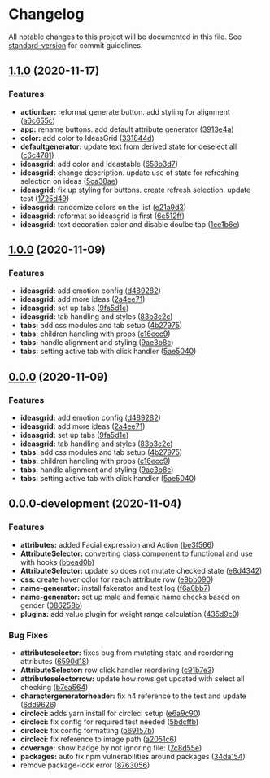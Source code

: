 # Changelog

All notable changes to this project will be documented in this file. See [standard-version](https://github.com/conventional-changelog/standard-version) for commit guidelines.

## [1.1.0](https://github.com/d48/character-generator/compare/v1.0.0...v1.1.0) (2020-11-17)


### Features

* **actionbar:** reformat generate button. add styling for alignment ([a6c655c](https://github.com/d48/character-generator/commits/a6c655c624bf5803acb6c66315505842839f7a3f))
* **app:** rename buttons. add default attribute generator ([3913e4a](https://github.com/d48/character-generator/commits/3913e4ae08fc6609eedfa15c5556f2658310ce67))
* **color:** add color to IdeasGrid ([331844d](https://github.com/d48/character-generator/commits/331844dd856af205f0b92af5e29dfdb44f87e07f))
* **defaultgenerator:** update text from derived state for deselect all ([c6c4781](https://github.com/d48/character-generator/commits/c6c4781edd56fdbcdc7e5d7fc6192c6fd17e6583))
* **ideasgrid:** add color and ideastable ([658b3d7](https://github.com/d48/character-generator/commits/658b3d782af6c6ac914cc87bff5541277a626b03))
* **ideasgrid:** change description. update use of state for refreshing selection on ideas ([5ca38ae](https://github.com/d48/character-generator/commits/5ca38aea245bd1bd18bd18fe1263d0490f219fed))
* **ideasgrid:** fix up styling for buttons. create refresh selection. update test ([1725d49](https://github.com/d48/character-generator/commits/1725d49570d3a877bb3846dd49185a89b0ee773e))
* **ideasgrid:** randomize colors on the list ([e21a9d3](https://github.com/d48/character-generator/commits/e21a9d33695c6c8fdf9cccb596462aab638a6fb8))
* **ideasgrid:** reformat so ideasgrid is first ([6e512ff](https://github.com/d48/character-generator/commits/6e512ff27378d16cf6388a98ccb6e04c6b7c7a0f))
* **ideasgrid:** text decoration color and disable doulbe tap ([1ee1b6e](https://github.com/d48/character-generator/commits/1ee1b6ecd7da46d2d8060ba256ab406d5fa46677))

## [1.0.0](https://github.com/d48/character-generator/compare/v0.0.0-development...v1.0.0) (2020-11-09)


### Features

* **ideasgrid:** add emotion config ([d489282](https://github.com/d48/character-generator/commits/d4892824fd56e9df1c88d81e567cb10357c8bcec))
* **ideasgrid:** add more ideas ([2a4ee71](https://github.com/d48/character-generator/commits/2a4ee71c32b8f88e3b96d0489847680b2638d234))
* **ideasgrid:** set up tabs ([9fa5d1e](https://github.com/d48/character-generator/commits/9fa5d1eb03a5902cab733515a4b5a4729720b1ad))
* **ideasgrid:** tab handling and styles ([83b3c2c](https://github.com/d48/character-generator/commits/83b3c2c0447034893c2826aad3f0df968ccf755f))
* **tabs:** add css modules and tab setup ([4b27975](https://github.com/d48/character-generator/commits/4b279751c15e806bfa8ed4fefb7470eddda951ff))
* **tabs:** children handling with props ([c16ecc9](https://github.com/d48/character-generator/commits/c16ecc997288026a16692af860a5719d78379578))
* **tabs:** handle alignment and styling ([9ae3b8c](https://github.com/d48/character-generator/commits/9ae3b8cb7461b63958a69d3b9c640a71d7c73369))
* **tabs:** setting active tab with click handler ([5ae5040](https://github.com/d48/character-generator/commits/5ae5040b8c6a432c14d921da9c6fd6df5a61eabc))

## [0.0.0](https://github.com/d48/character-generator/compare/v0.0.0-development...v0.0.0) (2020-11-09)


### Features

* **ideasgrid:** add emotion config ([d489282](https://github.com/d48/character-generator/commits/d4892824fd56e9df1c88d81e567cb10357c8bcec))
* **ideasgrid:** add more ideas ([2a4ee71](https://github.com/d48/character-generator/commits/2a4ee71c32b8f88e3b96d0489847680b2638d234))
* **ideasgrid:** set up tabs ([9fa5d1e](https://github.com/d48/character-generator/commits/9fa5d1eb03a5902cab733515a4b5a4729720b1ad))
* **ideasgrid:** tab handling and styles ([83b3c2c](https://github.com/d48/character-generator/commits/83b3c2c0447034893c2826aad3f0df968ccf755f))
* **tabs:** add css modules and tab setup ([4b27975](https://github.com/d48/character-generator/commits/4b279751c15e806bfa8ed4fefb7470eddda951ff))
* **tabs:** children handling with props ([c16ecc9](https://github.com/d48/character-generator/commits/c16ecc997288026a16692af860a5719d78379578))
* **tabs:** handle alignment and styling ([9ae3b8c](https://github.com/d48/character-generator/commits/9ae3b8cb7461b63958a69d3b9c640a71d7c73369))
* **tabs:** setting active tab with click handler ([5ae5040](https://github.com/d48/character-generator/commits/5ae5040b8c6a432c14d921da9c6fd6df5a61eabc))

## 0.0.0-development (2020-11-04)


### Features

* **attributes:** added Facial expression and Action ([be3f566](https://github.com/d48/character-generator/commits/be3f566fb70ca7d168e00355fbd12f04422b9f35))
* **AttributeSelector:** converting class component to functional and use with hooks ([bbead0b](https://github.com/d48/character-generator/commits/bbead0b89413b3928e6e061cb20ce01dff5dc96a))
* **AttributeSelector:** update so does not mutate checked state ([e8d4342](https://github.com/d48/character-generator/commits/e8d4342c17a07eda7a698cbe98c1da2c031399c3))
* **css:** create hover color for reach attribute row ([e9bb090](https://github.com/d48/character-generator/commits/e9bb090c2459d73dd6bce2218ebcd697bbd9d8d5))
* **name-generator:** install fakerator and test log ([f6a0bb7](https://github.com/d48/character-generator/commits/f6a0bb7af66718b8e081c98673c8758254df9644))
* **name-generator:** set up male and female name checks based on gender ([086258b](https://github.com/d48/character-generator/commits/086258b68d15b4052a99eef4b9daf3a0cef065df))
* **plugins:** add value plugin for weight range calculation ([435d9c0](https://github.com/d48/character-generator/commits/435d9c0f8debb7c9bf4ede33bc2d4ea8fd0866ec))


### Bug Fixes

* **attributeselector:** fixes bug from mutating state and reordering attributes ([6590d18](https://github.com/d48/character-generator/commits/6590d180adb2b902c4f269284fc1bc683d8ca018))
* **AttributeSelector:** row click handler reordering ([c91b7e3](https://github.com/d48/character-generator/commits/c91b7e3a17e456f95de503ac060d8132fc2d88b1))
* **attributeselectorrow:** update how rows get updated with select all checking ([b7ea564](https://github.com/d48/character-generator/commits/b7ea56497d26bc738bc6bf6eb0334f4b780c6d88))
* **charactergeneratorheader:** fix h4 reference to the test and update ([6dd9626](https://github.com/d48/character-generator/commits/6dd9626c66c3cbcdb8818c166881db3b6b6307e7))
* **circleci:** adds yarn install for circleci setup ([e6a9c90](https://github.com/d48/character-generator/commits/e6a9c901a1595ccba4b0f8aa145e75860ddc3ea6))
* **circleci:** fix config for required test needed ([5bdcffb](https://github.com/d48/character-generator/commits/5bdcffba3df54682a0fa25d0bebb81231b8c23c9))
* **circleci:** fix config formatting ([b69157b](https://github.com/d48/character-generator/commits/b69157b91d301ed4fad1b34144f788089e8f3e57))
* **circleci:** fix reference to image path ([a2051c6](https://github.com/d48/character-generator/commits/a2051c6facfc9cb3358cf3bdca78dbbb460e4e4d))
* **coverage:** show badge by not ignoring file: ([7c8d55e](https://github.com/d48/character-generator/commits/7c8d55ed2d917c6fe151ee02b33f7322ef07e564))
* **packages:** auto fix npm vulnerabilities around packages ([34da154](https://github.com/d48/character-generator/commits/34da15472ac854d740b33bb9b7c6c8b2538cbb90))
* remove package-lock error ([8763056](https://github.com/d48/character-generator/commits/87630564c84a5efc28b3cf173238b665bb33b1d2))
